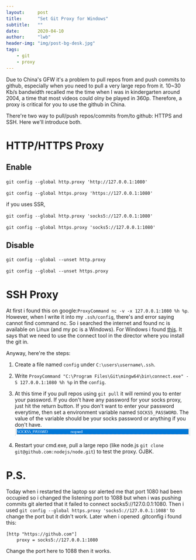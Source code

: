 ```yaml
---
layout:     post
title:      "Set Git Proxy for Windows"
subtitle:   ""
date:       2020-04-10
author:     "lwb"
header-img: "img/post-bg-desk.jpg"
tags:
    - git
    - proxy
---
```


Due to China's GFW it's a problem to pull repos from and push commits to github, especially when you need to pull a very
large repo from it.
10~30 Kb/s bandwidth recalled me the time when I was in kindergarten around 2004, a time that most videos could olny be 
played in 360p.
Therefore, a proxy is critical for you to use the github in China.

There're two way to pull/push repos/commits from/to github: HTTPS and SSH.
Here we'll introduce both. 

# HTTP/HTTPS Proxy

## Enable

`git config --global http.proxy 'http://127.0.0.1:1080'`

`git config --global https.proxy 'https://127.0.0.1:1080'`

if you uses SSR,

`git config --global http.proxy 'socks5://127.0.0.1:1080'`

`git config --global https.proxy 'socks5://127.0.0.1:1080'`

## Disable

`git config --global --unset http.proxy`

`git config --global --unset https.proxy`

# SSH Proxy

At first i found this on google:`ProxyCommand nc -v -x 127.0.0.1:1080 %h %p`. 
However, when I write it into my `.ssh/config`, there's and error saying cannot find command nc.
So i searched the internet and found nc is available on Linux (and my pc is a Windows).
For Windows i found [this](https://walkedby.com/sshwindowsproxy/).
It says that we need to use the connect tool in the director where you install the git in.

Anyway, here're the steps:

1.  Create a file named `config` under `C:\users\username\.ssh`.

2.  Write `ProxyCommand "C:\Program Files\Git\mingw64\bin\connect.exe" -S 127.0.0.1:1080 %h %p` in the `config`.

3.  At this time if you pull repos using `git pull` it will remind you to enter your password.
    If you don't have any password for your socks proxy, just hit the return button.
    If you don't want to enter your password everytime, then set a environment variable named `SOCKS5_PASSWORD`.
    The value of the variable should be your socks password or anything if you don't have.
    ![socks5 password environment variable](/img/git-proxy/socks-password.png)

4.  Restart your cmd.exe, pull a large repo (like node.js `git clone git@github.com:nodejs/node.git`) to test the proxy.
    OJBK.
    
# P.S.

Today when i restarted the laptop ssr alerted me that port 1080 had been occupied so i changed the listening port to 1088
but when i was pushing commits git alerted that it failed to connect socks5://127.0.0.1:1080. 
Then i used `git config --global https.proxy 'socks5://127.0.0.1:1088'` to change the port but it didn't work.
Later when i opened .gitconfig i found this:

```
[http "https://github.com"]
	proxy = socks5://127.0.0.1:1080
```

Change the port here to 1088 then it works.